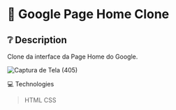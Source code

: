 # :art: Google Page Home Clone

## :grey_question: Description

Clone da interface da Page Home do Google.

![Captura de Tela (405)](https://user-images.githubusercontent.com/57046315/109158843-a8537f00-7752-11eb-8353-5668bdb03a81.png)

💻 Technologies

> HTML
> CSS
